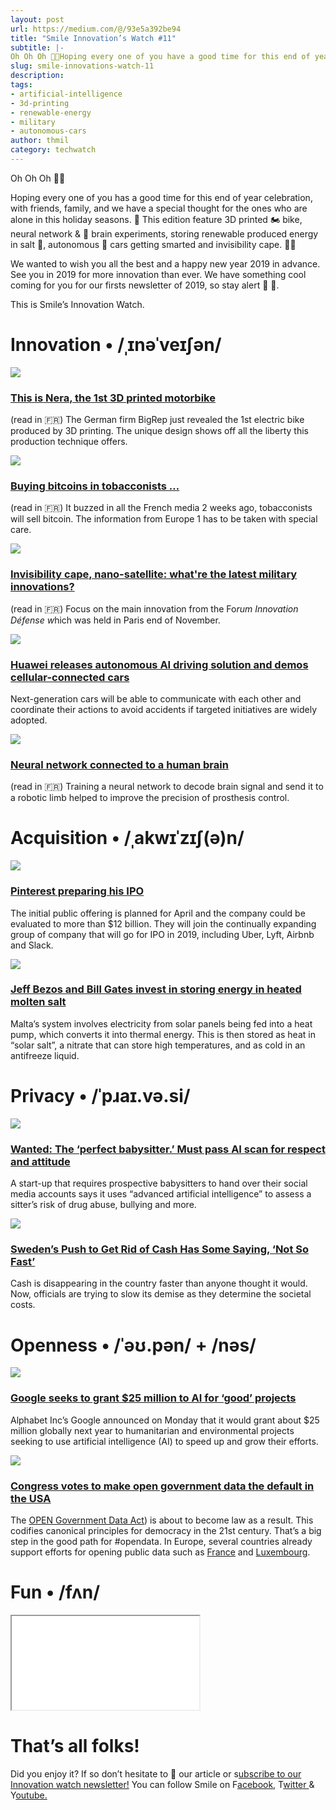 ```yaml
---
layout: post
url: https://medium.com/@/93e5a392be94
title: "Smile Innovation’s Watch #11"
subtitle: |-
Oh Oh Oh 🎅🏼Hoping every one of you have a good time for this end of year celebration, with friends, family, and we have a special though f
slug: smile-innovations-watch-11
description: 
tags: 
- artificial-intelligence
- 3d-printing
- renewable-energy
- military
- autonomous-cars
author: thmil
category: techwatch
---
```


Oh Oh Oh 🎅🏼

Hoping every one of you has a good time for this end of year celebration, with friends, family, and we have a special thought for the ones who are alone in this holiday seasons. 🤝 This edition feature 3D printed 🏍 bike, neural network & 🧠 brain experiments, storing renewable produced energy in salt 🧂, autonomous 🚗 cars getting smarted and invisibility cape. 🧙‍♂️

We wanted to wish you all the best and a happy new year 2019 in advance. See you in 2019 for more innovation than ever. We have something cool coming for you for our firsts newsletter of 2019, so stay alert 🎁 👀.

This is Smile’s Innovation Watch.

# Innovation • /ˌɪnəˈveɪʃən/

![](/assets/images/posts/0*nQte2GcXZtjo039a)

### [**This is Nera, the 1st 3D printed motorbike**](https://www.futura-sciences.com/tech/actualites/impression-3d-voici-nera-premiere-moto-electrique-imprimee-3d-50000059/?utm_campaign=Smile%20Innovation%27s%20Watch&utm_medium=email&utm_source=Revue%20newsletter)

(read in 🇫🇷) The German firm BigRep just revealed the 1st electric bike produced by 3D printing. The unique design shows off all the liberty this production technique offers.

![](/assets/images/posts/0*W7Bi6bNLL4_FuM3A)

### [**Buying bitcoins in tobacconists …**](https://www.generation-nt.com/bitcoin-bureau-tabac-achat-keplerk-actualite-1959637.html?utm_campaign=Smile%20Innovation%27s%20Watch&utm_medium=email&utm_source=Revue%20newsletter)

(read in 🇫🇷) It buzzed in all the French media 2 weeks ago, tobacconists will sell bitcoin. The information from Europe 1 has to be taken with special care.

![](/assets/images/posts/0*_biSZmbqNPgsA45n)

### [**Invisibility cape, nano-satellite: what're the latest military innovations?**](https://www.challenges.fr/entreprise/defense/forum-innovation-defense-des-pepites-militaires-a-decouvrir_627994?utm_campaign=Smile%20Innovation%27s%20Watch&utm_medium=email&utm_source=Revue%20newsletter)

(read in 🇫🇷) Focus on the main innovation from the Fo*rum Innovation Défense w*hich was held in Paris end of November.

![](/assets/images/posts/0*KX9cGMAwx_L4Sj9n)

### [**Huawei releases autonomous AI driving solution and demos cellular-connected cars**](https://venturebeat.com/2018/11/26/huawei-releases-autonomous-ai-driving-solution-and-demos-cellular-connected-cars/?utm_campaign=Smile%20Innovation%27s%20Watch&utm_medium=email&utm_source=Revue%20newsletter)

Next-generation cars will be able to communicate with each other and coordinate their actions to avoid accidents if targeted initiatives are widely adopted.

![](/assets/images/posts/0*Q-27jeM5hz7BHIlJ)

### [**Neural network connected to a human brain**](https://iatranshumanisme.com/2018/10/15/un-reseau-de-neurones-connecte-a-un-cerveau-humain/?utm_campaign=Smile%20Innovation%27s%20Watch&utm_medium=email&utm_source=Revue%20newsletter)

(read in 🇫🇷) Training a neural network to decode brain signal and send it to a robotic limb helped to improve the precision of prosthesis control.

# Acquisition • /ˌakwɪˈzɪʃ(ə)n/

![](/assets/images/posts/0*aitJ7YBZl_Q84J7o)

### [**Pinterest preparing his IPO**](https://www.businessinsider.fr/us/pinterest-is-preparing-itself-for-a-2019-ipo-2018-12?utm_campaign=Smile%20Innovation%27s%20Watch&utm_medium=email&utm_source=Revue%20newsletter)

The initial public offering is planned for April and the company could be evaluated to more than $12 billion. They will join the continually expanding group of company that will go for IPO in 2019, including Uber, Lyft, Airbnb and Slack.

![](/assets/images/posts/0*hwcdFbcpsrxIb0Qq)

### [**Jeff Bezos and Bill Gates invest in storing energy in heated molten salt**](https://www.telegraph.co.uk/technology/2018/12/19/google-spin-off-stores-energy-molten-salt-backed-jeff-bezos/?utm_campaign=Smile%20Innovation%27s%20Watch&utm_medium=email&utm_source=Revue%20newsletter)

Malta’s system involves electricity from solar panels being fed into a heat pump, which converts it into thermal energy. This is then stored as heat in “solar salt”, a nitrate that can store high temperatures, and as cold in an antifreeze liquid.

# Privacy • /ˈpɹaɪ.və.si/

![](/assets/images/posts/0*ZFnLdarZVcdQjeqU)

### [**Wanted: The ‘perfect babysitter.’ Must pass AI scan for respect and attitude**](https://www.washingtonpost.com/technology/2018/11/16/wanted-perfect-babysitter-must-pass-ai-scan-respect-attitude/?noredirect=on&utm_campaign=Smile%20Innovation%27s%20Watch&utm_medium=email&utm_source=Revue%20newsletter&utm_term=.bb83e9e2d190)

A start-up that requires prospective babysitters to hand over their social media accounts says it uses “advanced artificial intelligence” to assess a sitter’s risk of drug abuse, bullying and more.

![](/assets/images/posts/0*6lwu7kk5TVTdJzor)

### [**Sweden’s Push to Get Rid of Cash Has Some Saying, ‘Not So Fast’**](https://www.nytimes.com/2018/11/21/business/sweden-cashless-society.html?utm_campaign=Smile%20Innovation%27s%20Watch&utm_medium=email&utm_source=Revue%20newsletter)

Cash is disappearing in the country faster than anyone thought it would. Now, officials are trying to slow its demise as they determine the societal costs.

# Openness • /ˈəʊ.pən/ + /nəs/

![](/assets/images/posts/0*iJMxU2mljpWRnMGS)

### [**Google seeks to grant $25 million to AI for ‘good’ projects**](https://www.reuters.com/article/us-alphabet-google-aid/google-seeks-to-grant-20-million-to-ai-for-good-projects-idUSKCN1N32CW?feedName=technologyNews&feedType=RSS&utm_campaign=Smile%20Innovation%27s%20Watch&utm_medium=email&utm_source=Revue%20newsletter)

Alphabet Inc’s Google announced on Monday that it would grant about $25 million globally next year to humanitarian and environmental projects seeking to use artificial intelligence (AI) to speed up and grow their efforts.

![](/assets/images/posts/0*2HDqSvh7lhNEtA1M)

### [**Congress votes to make open government data the default in the USA**](https://e-pluribusunum.org/2018/12/21/congress-made-open-government-data-the-default-in-the-united-states/?utm_campaign=Smile%20Innovation%27s%20Watch&utm_medium=email&utm_source=Revue%20newsletter)

The [OPEN Government Data Act](https://www.datacoalition.org/open-government-data-act/)) is about to become law as a result. This codifies canonical principles for democracy in the 21st century. That’s a big step in the good path for #opendata. In Europe, several countries already support efforts for opening public data such as [France](https://www.data.gouv.fr/fr/) and [Luxembourg](http://data.public.lu).

# Fun • /fʌn/

<iframe src="/assets/images/posts/c05c75d17b740094f6eeffbbe9563457.html"></iframe>

# That’s all folks!

Did you enjoy it? If so don’t hesitate to 👏 our article or s[ubscribe to our Innovation watch newsletter!](http://eepurl.com/dM4NAM)
You can follow Smile on F[acebook,](https://www.facebook.com/smileopensource) T[witter ](https://www.twitter.com/GroupeSmile)& Y[outube.](http://www.youtube.com/user/SmileOpenSource)


